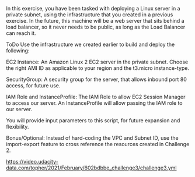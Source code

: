 In this exercise, you have been tasked with deploying a Linux server in a private subnet, using the infrastructure that you created in a previous exercise. In the future, this machine will be a web server that sits behind a load balancer, so it never needs to be public, as long as the Load Balancer can reach it.

ToDo
Use the infrastructure we created earlier to build and deploy the following:

EC2 Instance: An Amazon Linux 2 EC2 server in the private subnet. Choose the right AMI ID as applicable to your region and the t3.micro instance-type.

SecurityGroup: A security group for the server, that allows inbound port 80 access, for future use.

IAM Role and InstanceProfile: The IAM Role to allow EC2 Session Manager to access our server. An InstanceProfile will allow passing the IAM role to our server.

You will provide input parameters to this script, for future expansion and flexibility.

Bonus/Optional: Instead of hard-coding the VPC and Subnet ID, use the import-export feature to cross reference the resources created in Challenge 2.

https://video.udacity-data.com/topher/2021/February/602bdbbe_challenge3/challenge3.yml